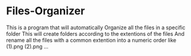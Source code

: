 # Files-Organizer
This is a program that will automatically Organize all the files in a specific folder
This will create folders according to the extentions of the files
And rename all the files with a common extention into a numeric order like (1).png (2).png ...

